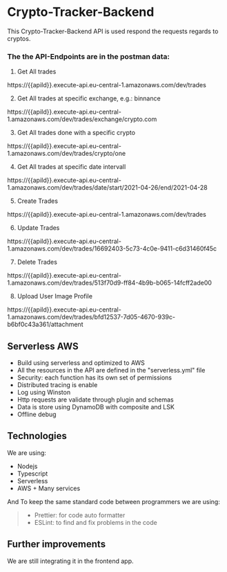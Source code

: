 # Crypto-Tracker-Backend

This Crypto-Tracker-Backend API is used respond the requests regards to cryptos.

### The the API-Endpoints are in the postman data:

1. Get All trades

https://{{apiId}}.execute-api.eu-central-1.amazonaws.com/dev/trades

2. Get All trades at specific exchange, e.g.: binnance

https://{{apiId}}.execute-api.eu-central-1.amazonaws.com/dev/trades/exchange/crypto.com

3. Get All trades done with a specific crypto

https://{{apiId}}.execute-api.eu-central-1.amazonaws.com/dev/trades/crypto/one

4. Get All trades at specific date intervall

https://{{apiId}}.execute-api.eu-central-1.amazonaws.com/dev/trades/date/start/2021-04-26/end/2021-04-28

5. Create Trades

https://{{apiId}}.execute-api.eu-central-1.amazonaws.com/dev/trades

6. Update Trades

https://{{apiId}}.execute-api.eu-central-1.amazonaws.com/dev/trades/16692403-5c73-4c0e-9411-c6d31460f45c

7. Delete Trades

https://{{apiId}}.execute-api.eu-central-1.amazonaws.com/dev/trades/513f70d9-ff84-4b9b-b065-14fcff2ade00

8. Upload User Image Profile

https://{{apiId}}.execute-api.eu-central-1.amazonaws.com/dev/trades/bfd12537-7d05-4670-939c-b6bf0c43a361/attachment

## Serverless AWS

- Build using serverless and optimized to AWS
- All the resources in the API are defined in the "serverless.yml" file
- Security: each function has its own set of permissions
- Distributed tracing is enable
- Log using Winston
- Http requests are validate through plugin and schemas
- Data is store using DynamoDB with composite and LSK
- Offline debug

## Technologies

We are using:

- Nodejs
- Typescript
- Serverless
- AWS + Many services

And To keep the same standard code between programmers we are using:

> - Prettier: for code auto formatter
> - ESLint: to find and fix problems in the code

## Further improvements

We are still integrating it in the frontend app.
